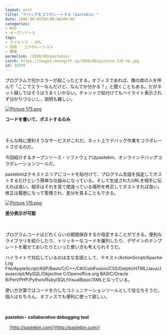 ```yaml
---
layout: post
title: "デバッグをコラボレートする「pastebin」"
date: 2008-09-05T09:00:00+09:00
categories:
- Web
- オープンソース
tags: 
- ライセンス - GPL
- 技術 - コラボレーション
- 開発
permalink: /2008/09/pastebin/
catch: https://images.moongift.jp/2008/09/picture-176-tm.jpg
id: 10299
---
```

プログラムで何かエラーが起こったとする。オフィスであれば、隣の席の人を呼んで「ここでエラーなんだけど、なんでか分かる？」と聞くこともある。だがネット越しではそうはうまくいかない。チャットで貼付けてもハイライト表示されず分かりづらいし、説明も難しい。

  

[![Picture 175.png](https://images.moongift.jp/2008/09/picture-175-tm.jpg)](https://images.moongift.jp/2008/09/picture-175.jpg)  
  
**コードを書いて、ポストするのみ**

  

　

  

そんな時に便利そうなサービスがこれだ。ネット上でデバッグ作業をコラボレートさせるのだ。

  

今回紹介するオープンソース・ソフトウェアはpastebin、オンラインデバッグコラボレーションツールだ。

  
  
<!--more-->  

pastebinはテキストエリアにコードを貼付けて、プログラム言語を指定してポストするだけという簡単な仕組みになっている。そして生成されたURLを相手に伝えれば良い。相手はそれを見て間違っている場所を修正してポストすれば良い。修正は履歴になって管理され、差分を見ることもできる。

  

[![Picture 176.png](https://images.moongift.jp/2008/09/picture-176-tm.jpg)](https://images.moongift.jp/2008/09/picture-176.jpg)  
  
**差分表示が可能**

  

　

  

プログラムコードはどれくらいの期間保存するか指定することができる。便利なライブラリを紹介したり、トリッキーなコードを羅列したり、デザインのテンプレートを載せておいたりといった使い方も考えられそうだ。

  

ハイライトで対応しているのは主な言語として、テキスト/ActionScript/Apache Log File/AppleScript/ASP/Bash/C/C++/C#/ColdFusion/CSS/Delphi/HTML/Java/Javascript/MySQL/Objective C/Openoffice.org BASIC/Oracle 8/Perl/PHP/Python/Ruby/SQL/VisualBasic/XMLとなっている。

  

使い方次第ではコードを介したコミュニケーションツールとして役立ちそうだ。個人はもちろん、オフィスでも便利に使って欲しい。

  

　

  

**pastebin - collaborative debugging tool**  
  
　[http://pastebin.com/](http://pastebin.com/)

  
